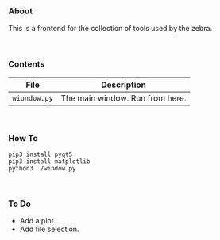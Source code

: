 ### About
This is a frontend for the collection of tools used by the zebra.

<br>

### Contents
| File | Description |
|---|---|
|`wiondow.py`  | The main window. Run from here.|

<br>

### How To

```
pip3 install pyqt5
pip3 install matplotlib
python3 ./window.py
```

<br>

### To Do
+ Add a plot.
+ Add file selection.